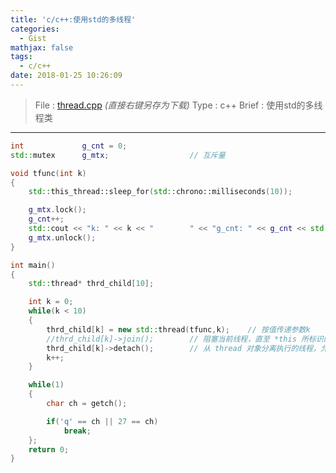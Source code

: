 ```yaml
---
title: 'c/c++:使用std的多线程'
categories:
  - Gist
mathjax: false
tags:
  - c/c++
date: 2018-01-25 10:26:09
---
```


> File : [thread.cpp](thread.cpp) *(直接右键另存为下载)*
> Type : c++
> Brief : 使用std的多线程类

<!-- more -->

---

```cpp
int				g_cnt = 0;
std::mutex		g_mtx;					// 互斥量

void tfunc(int k)
{
	std::this_thread::sleep_for(std::chrono::milliseconds(10));

	g_mtx.lock();
	g_cnt++;
    std::cout << "k: " << k << "		" << "g_cnt: " << g_cnt << std::endl;
	g_mtx.unlock();
}

int main()
{
    std::thread* thrd_child[10];

	int k = 0;
	while(k < 10)
	{
		thrd_child[k] = new std::thread(tfunc,k);    // 按值传递参数k
		//thrd_child[k]->join();		// 阻塞当前线程，直至 *this 所标识的线程完成其执行。
		thrd_child[k]->detach();		// 从 thread 对象分离执行的线程，允许执行独立地持续。
		k++;
	}

	while(1)
	{
		char ch = getch();

		if('q' == ch || 27 == ch)
			break;
	};
	return 0;
}


```
